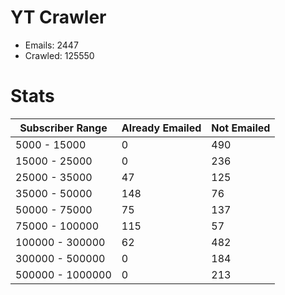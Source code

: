 # YT Crawler
- Emails: 2447
- Crawled: 125550

# Stats
| Subscriber Range  | Already Emailed | Not Emailed |
|-------|-------|-------|
| 5000 - 15000 | 0 | 490 |
| 15000 - 25000 | 0 | 236 |
| 25000 - 35000 | 47 | 125 |
| 35000 - 50000 | 148 | 76 |
| 50000 - 75000 | 75 | 137 |
| 75000 - 100000 | 115 | 57 |
| 100000 - 300000 | 62 | 482 |
| 300000 - 500000 | 0 | 184 |
| 500000 - 1000000 | 0 | 213 |
